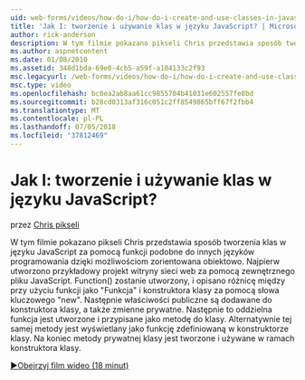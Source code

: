 ```yaml
---
uid: web-forms/videos/how-do-i/how-do-i-create-and-use-classes-in-javascript
title: 'Jak I: tworzenie i używanie klas w języku JavaScript? | Microsoft Docs'
author: rick-anderson
description: W tym filmie pokazano pikseli Chris przedstawia sposób tworzenia klas w języku JavaScript za pomocą funkcji podobne do innych języków programowania, za pomocą capabilitie zorientowana obiektowo...
ms.author: aspnetcontent
ms.date: 01/08/2010
ms.assetid: 348d1bda-69e0-4cb5-a59f-a104133c2f93
msc.legacyurl: /web-forms/videos/how-do-i/how-do-i-create-and-use-classes-in-javascript
msc.type: video
ms.openlocfilehash: bc0ea2ab8aa61cc9855704b41031e602557fe8bd
ms.sourcegitcommit: b28cd0313af316c051c2ff8549865bff67f2fbb4
ms.translationtype: MT
ms.contentlocale: pl-PL
ms.lasthandoff: 07/05/2018
ms.locfileid: "37812469"
---
```

<a name="how-do-i-create-and-use-classes-in-javascript"></a>Jak I: tworzenie i używanie klas w języku JavaScript?
====================
przez [Chris pikseli](https://twitter.com/chrispels)

W tym filmie pokazano pikseli Chris przedstawia sposób tworzenia klas w języku JavaScript za pomocą funkcji podobne do innych języków programowania dzięki możliwościom zorientowana obiektowo. Najpierw utworzono przykładowy projekt witryny sieci web za pomocą zewnętrznego pliku JavaScript. Function() zostanie utworzony, i opisano różnicę między przy użyciu funkcji jako "Funkcja" i konstruktora klasy za pomocą słowa kluczowego "new". Następnie właściwości publiczne są dodawane do konstruktora klasy, a także zmienne prywatne. Następnie to oddzielna funkcja jest utworzone i przypisane jako metodę do klasy. Alternatywnie tej samej metody jest wyświetlany jako funkcję zdefiniowaną w konstruktorze klasy. Na koniec metody prywatnej klasy jest tworzone i używane w ramach konstruktora klasy.

[&#9654;Obejrzyj film wideo (18 minut)](https://channel9.msdn.com/Blogs/ASP-NET-Site-Videos/how-do-i-create-and-use-classes-in-javascript)
